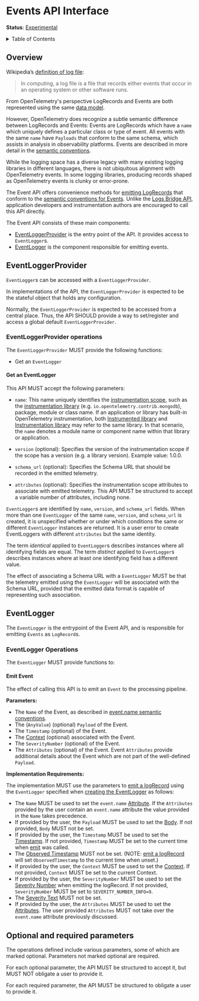 # Events API Interface

**Status**: [Experimental](../document-status.md)

<details>
<summary>Table of Contents</summary>

<!-- Re-generate TOC with `markdown-toc --no-first-h1 -i` -->

<!-- toc -->

- [Overview](#overview)
- [EventLogger](#eventlogger)
  * [EventLogger Operations](#eventlogger-operations)
    + [Create EventLogger](#create-eventlogger)
    + [Emit Event](#emit-event)
- [Optional and required parameters](#optional-and-required-parameters)

<!-- tocstop -->

</details>

## Overview

Wikipedia’s [definition of log file](https://en.wikipedia.org/wiki/Log_file):

>In computing, a log file is a file that records either events that occur in an
>operating system or other software runs.

From OpenTelemetry's perspective LogRecords and Events are both represented
using the same [data model](./data-model.md).

However, OpenTelemetry does recognize a subtle semantic difference between
LogRecords and Events: Events are LogRecords which have a `name` which uniquely
defines a particular class or type of event. All events with the same `name`
have `Payloads` that conform to the same schema, which assists in analysis in
observability platforms. Events are described in more detail in
the [semantic conventions](https://github.com/open-telemetry/semantic-conventions/blob/main/docs/general/events.md).

While the logging space has a diverse legacy with many existing logging
libraries in different languages, there is not ubiquitous alignment with
OpenTelemetry events. In some logging libraries, producing records shaped as
OpenTelemetry events is clunky or error-prone.

The Event API offers convenience methods
for [emitting LogRecords](./bridge-api.md#emit-a-logrecord) that conform
to the [semantic conventions for Events](https://github.com/open-telemetry/semantic-conventions/blob/main/docs/general/events.md).
Unlike the [Logs Bridge API](./bridge-api.md), application developers and
instrumentation authors are encouraged to call this API directly.

The Event API consists of these main components:

* [EventLoggerProvider](#eventloggerprovider) is the entry point of the API. It provides access to `EventLogger`s.
* [EventLogger](#eventlogger) is the component responsible for emitting events.

## EventLoggerProvider

`EventLogger`s can be accessed with a `EventLoggerProvider`.

In implementations of the API, the `EventLoggerProvider` is expected to be the stateful
object that holds any configuration.

Normally, the `EventLoggerProvider` is expected to be accessed from a central place.
Thus, the API SHOULD provide a way to set/register and access a global default
`EventLoggerProvider`.

### EventLoggerProvider operations

The `EventLoggerProvider` MUST provide the following functions:

* Get an `EventLogger`

#### Get an EventLogger

This API MUST accept the following parameters:

* `name`: This name uniquely identifies the [instrumentation scope](../glossary.md#instrumentation-scope),
  such as the [instrumentation library](../glossary.md#instrumentation-library)
  (e.g. `io.opentelemetry.contrib.mongodb`), package, module or class name.
  If an application or library has built-in OpenTelemetry instrumentation, both
  [Instrumented library](../glossary.md#instrumented-library) and
  [Instrumentation library](../glossary.md#instrumentation-library) may refer to
  the same library. In that scenario, the `name` denotes a module name or component
  name within that library or application.

* `version` (optional): Specifies the version of the instrumentation scope if
  the scope has a version (e.g. a library version). Example value: 1.0.0.

* `schema_url` (optional): Specifies the Schema URL that should be recorded in
  the emitted telemetry.

* `attributes` (optional): Specifies the instrumentation scope attributes to
  associate with emitted telemetry. This API MUST be structured to accept a
  variable number of attributes, including none.

`EventLogger`s are identified by `name`, `version`, and `schema_url` fields.  When more
than one `EventLogger` of the same `name`, `version`, and `schema_url` is created, it
is unspecified whether or under which conditions the same or different `EventLogger`
instances are returned. It is a user error to create EventLoggers with different
`attributes` but the same identity.

The term *identical* applied to `EventLogger`s describes instances where all
identifying fields are equal. The term *distinct* applied to `EventLogger`s describes
instances where at least one identifying field has a different value.

The effect of associating a Schema URL with a `EventLogger` MUST be that the telemetry
emitted using the `EventLogger` will be associated with the Schema URL, provided that
the emitted data format is capable of representing such association.

## EventLogger

The `EventLogger` is the entrypoint of the Event API, and is responsible for
emitting `Events` as `LogRecord`s.

### EventLogger Operations

The `EventLogger` MUST provide functions to:

#### Emit Event

The effect of calling this API is to emit an `Event` to the processing pipeline.

**Parameters:**

* The `Name` of the Event, as described
  in [event.name semantic conventions](https://github.com/open-telemetry/semantic-conventions/blob/main/docs/general/events.md).
* The (`AnyValue`) (optional) `Payload` of the Event.
* The `Timestamp` (optional) of the Event.
* The [Context](../context/README.md) (optional) associated with the Event.
* The `SeverityNumber` (optional) of the Event.
* The `Attributes` (optional) of the Event. Event `Attributes` provide
  additional details about the Event which are not part of the
  well-defined `Payload`.

**Implementation Requirements:**

The implementation MUST use the parameters
to [emit a logRecord](./bridge-api.md#emit-a-logrecord) using the `EventLogger`
specified when [creating the EventLogger](#create-EventLogger) as follows:

* The `Name` MUST be used to set
  the `event.name` [Attribute](./data-model.md#field-attributes). If
  the `Attributes` provided by the user contain an `event.name` attribute the
  value provided in the `Name` takes precedence.
* If provided by the user, the `Payload` MUST be used to set
  the [Body](./data-model.md#field-body). If not provided, `Body` MUST not be
  set.
* If provided by the user, the `Timestamp` MUST be used to set
  the [Timestamp](./data-model.md#field-timestamp). If not provided, `Timestamp`
  MUST be set to the current time when [emit](#emit-event) was called.
* The [Observed Timestamp](./data-model.md#field-observedtimestamp) MUST not be
  set. (NOTE: [emit a logRecord](./bridge-api.md#emit-a-logrecord) will
  set `ObservedTimestamp` to the current time when unset.)
* If provided by the user, the `Context` MUST be used to set
  the [Context](./bridge-api.md#emit-a-logrecord). If not provided, `Context`
  MUST be set to the current Context.
* If provided by the user, the `SeverityNumber` MUST be used to set
  the [Severity Number](./data-model.md#field-severitynumber) when emitting the
  logRecord. If not provided, `SeverityNumber` MUST be set
  to `SEVERITY_NUMBER_INFO=9`.
* The [Severity Text](./data-model.md#field-severitytext) MUST not be set.
* If provided by the user, the `Attributes` MUST be used to set
  the [Attributes](./data-model.md#field-attributes). The user
  provided `Attributes` MUST not take over the `event.name`
  attribute previously discussed.

## Optional and required parameters

The operations defined include various parameters, some of which are marked
optional. Parameters not marked optional are required.

For each optional parameter, the API MUST be structured to accept it, but MUST
NOT obligate a user to provide it.

For each required parameter, the API MUST be structured to obligate a user to
provide it.
